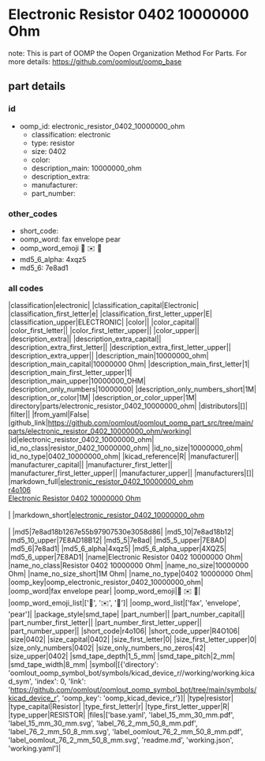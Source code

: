 # Electronic Resistor 0402 10000000 Ohm  

note: This is part of OOMP the Oopen Organization Method For Parts. For more details: https://github.com/oomlout/oomp_base

##  part details





### id
* oomp_id: electronic_resistor_0402_10000000_ohm
  * classification: electronic
  * type: resistor
  * size: 0402
  * color: 
  * description_main: 10000000_ohm
  * description_extra: 
  * manufacturer: 
  * part_number: 

### other_codes
* short_code: 
* oomp_word: fax envelope pear
* oomp_word_emoji :fax: :envelope: :pear:
* md5_6_alpha: 4xqz5
* md5_6: 7e8ad1

### all codes 
|classification|electronic|
|classification_capital|Electronic|
|classification_first_letter|e|
|classification_first_letter_upper|E|
|classification_upper|ELECTRONIC|
|color||
|color_capital||
|color_first_letter||
|color_first_letter_upper||
|color_upper||
|description_extra||
|description_extra_capital||
|description_extra_first_letter||
|description_extra_first_letter_upper||
|description_extra_upper||
|description_main|10000000_ohm|
|description_main_capital|10000000 Ohm|
|description_main_first_letter|1|
|description_main_first_letter_upper|1|
|description_main_upper|10000000_OHM|
|description_only_numbers|10000000|
|description_only_numbers_short|1M|
|description_or_color|1M|
|description_or_color_upper|1M|
|directory|parts/electronic_resistor_0402_10000000_ohm|
|distributors|[]|
|filter||
|from_yaml|False|
|github_link|https://github.com/oomlout/oomlout_oomp_part_src/tree/main/parts/electronic_resistor_0402_10000000_ohm/working|
|id|electronic_resistor_0402_10000000_ohm|
|id_no_class|resistor_0402_10000000_ohm|
|id_no_size|10000000_ohm|
|id_no_type|0402_10000000_ohm|
|kicad_reference|R|
|manufacturer||
|manufacturer_capital||
|manufacturer_first_letter||
|manufacturer_first_letter_upper||
|manufacturer_upper||
|manufacturers|[]|
|markdown_full|[electronic_resistor_0402_10000000_ohm](https://github.com/oomlout/oomlout_oomp_part_src/tree/main/parts/electronic_resistor_0402_10000000_ohm/working)<br>[r4o106](https://github.com/oomlout/oomlout_oomp_part_src/tree/main/parts/electronic_resistor_0402_10000000_ohm/working)<br>[Electronic Resistor 0402 10000000 Ohm](https://github.com/oomlout/oomlout_oomp_part_src/tree/main/parts/electronic_resistor_0402_10000000_ohm/working)<br><br>|
|markdown_short|[electronic_resistor_0402_10000000_ohm](https://github.com/oomlout/oomlout_oomp_part_src/tree/main/parts/electronic_resistor_0402_10000000_ohm/working)<br><br>|
|md5|7e8ad18b1267e55b97907530e3058d86|
|md5_10|7e8ad18b12|
|md5_10_upper|7E8AD18B12|
|md5_5|7e8ad|
|md5_5_upper|7E8AD|
|md5_6|7e8ad1|
|md5_6_alpha|4xqz5|
|md5_6_alpha_upper|4XQZ5|
|md5_6_upper|7E8AD1|
|name|Electronic Resistor 0402 10000000 Ohm|
|name_no_class|Resistor 0402 10000000 Ohm|
|name_no_size|10000000 Ohm|
|name_no_size_short|1M Ohm|
|name_no_type|0402 10000000 Ohm|
|oomp_key|oomp_electronic_resistor_0402_10000000_ohm|
|oomp_word|fax envelope pear|
|oomp_word_emoji|:fax: :envelope: :pear:|
|oomp_word_emoji_list|[':fax:', ':envelope:', ':pear:']|
|oomp_word_list|['fax', 'envelope', 'pear']|
|package_style|smd_tape|
|part_number||
|part_number_capital||
|part_number_first_letter||
|part_number_first_letter_upper||
|part_number_upper||
|short_code|r4o106|
|short_code_upper|R4O106|
|size|0402|
|size_capital|0402|
|size_first_letter|0|
|size_first_letter_upper|0|
|size_only_numbers|0402|
|size_only_numbers_no_zeros|42|
|size_upper|0402|
|smd_tape_depth|1_5_mm|
|smd_tape_pitch|2_mm|
|smd_tape_width|8_mm|
|symbol|[{'directory': 'oomlout_oomp_symbol_bot/symbols/kicad_device_r//working/working.kicad_sym', 'index': 0, 'link': 'https://github.com/oomlout/oomlout_oomp_symbol_bot/tree/main/symbols/kicad_device_r', 'oomp_key': 'oomp_kicad_device_r'}]|
|type|resistor|
|type_capital|Resistor|
|type_first_letter|r|
|type_first_letter_upper|R|
|type_upper|RESISTOR|
|files|['base.yaml', 'label_15_mm_30_mm.pdf', 'label_15_mm_30_mm.svg', 'label_76_2_mm_50_8_mm.pdf', 'label_76_2_mm_50_8_mm.svg', 'label_oomlout_76_2_mm_50_8_mm.pdf', 'label_oomlout_76_2_mm_50_8_mm.svg', 'readme.md', 'working.json', 'working.yaml']|
